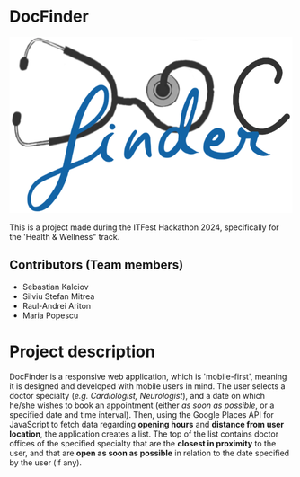 # DocFinder
![DocFinder logo](https://raw.githubusercontent.com/sebastiankalciov/docfinder/main/source/public/meta/logo.png "DocFinder logo")

This is a project made during the ITFest Hackathon 2024, specifically for the 'Health & Wellness" track.
## Contributors (Team members)

 - Sebastian Kalciov
 - Silviu Stefan Mitrea
 - Raul-Andrei Ariton
 - Maria Popescu
# Project description
DocFinder is a responsive web application, which is 'mobile-first', meaning it is designed and developed with mobile users in mind.
The user selects a doctor specialty (*e.g. Cardiologist, Neurologist*), and a date on which he/she wishes to book an appointment (either *as soon as possible*, or a specified date and time interval). 
Then, using the Google Places API for JavaScript to fetch data regarding **opening hours** and **distance from user location**, the application creates a list.
The top of the list contains doctor offices of the specified specialty that are the **closest in proximity** to the user, and that are **open as soon as possible** in relation to the date specified by the user (if any).

